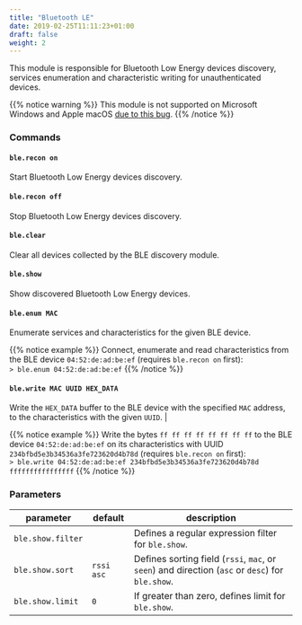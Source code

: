 ```yaml
---
title: "Bluetooth LE"
date: 2019-02-25T11:11:23+01:00
draft: false
weight: 2
---
```


This module is responsible for Bluetooth Low Energy devices discovery, services enumeration and characteristic writing for unauthenticated devices.

{{% notice warning %}}
This module is not supported on Microsoft Windows and Apple macOS [due to this bug](https://github.com/bettercap/bettercap/issues/74).
{{% /notice %}}

### Commands

#### `ble.recon on` 

Start Bluetooth Low Energy devices discovery.

#### `ble.recon off`

Stop Bluetooth Low Energy devices discovery.

#### `ble.clear` 

Clear all devices collected by the BLE discovery module.

#### `ble.show` 

Show discovered Bluetooth Low Energy devices.

#### `ble.enum MAC`

Enumerate services and characteristics for the given BLE device.

{{% notice example %}}
Connect, enumerate and read characteristics from the BLE device `04:52:de:ad:be:ef` (requires `ble.recon on` first):
<br/>
`> ble.enum 04:52:de:ad:be:ef`
{{% /notice %}}

#### `ble.write MAC UUID HEX_DATA` 

Write the `HEX_DATA` buffer to the BLE device with the specified `MAC` address, to the characteristics with the given `UUID`. |

{{% notice example %}}
Write the bytes `ff ff ff ff ff ff ff ff` to the BLE device `04:52:de:ad:be:ef` on its characteristics with UUID `234bfbd5e3b34536a3fe723620d4b78d` (requires `ble.recon on` first):
<br/>
`> ble.write 04:52:de:ad:be:ef 234bfbd5e3b34536a3fe723620d4b78d ffffffffffffffff`
{{% /notice %}}

### Parameters

| parameter | default | description |
|-----------|---------|-------------|
| `ble.show.filter` | |  Defines a regular expression filter for `ble.show`.|
| `ble.show.sort` | `rssi asc` | Defines sorting field (`rssi`, `mac`, or `seen`) and direction (`asc` or `desc`) for `ble.show`. |
| `ble.show.limit` | `0` | If greater than zero, defines limit for `ble.show`. |
